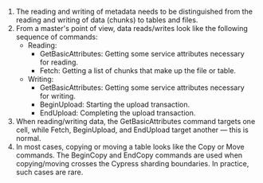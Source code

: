 1. The reading and writing of metadata needs to be distinguished from the reading and writing of data (chunks) to tables and files.
2. From a master's point of view, data reads/writes look like the following sequence of commands:
   * Reading:
      * GetBasicAttributes: Getting some service attributes necessary for reading.
      * Fetch: Getting a list of chunks that make up the file or table.
   * Writing:
      * GetBasicAttributes: Getting some service attributes necessary for writing.
      * BeginUpload: Starting the upload transaction.
      * EndUpload: Completing the upload transaction.
3. When reading/writing data, the GetBasicAttributes command targets one cell, while Fetch, BeginUpload, and EndUpload target another — this is normal.
4. In most cases, copying or moving a table looks like the Copy or Move commands. The BeginCopy and EndCopy commands are used when copying/moving crosses the Cypress sharding boundaries. In practice, such cases are rare.